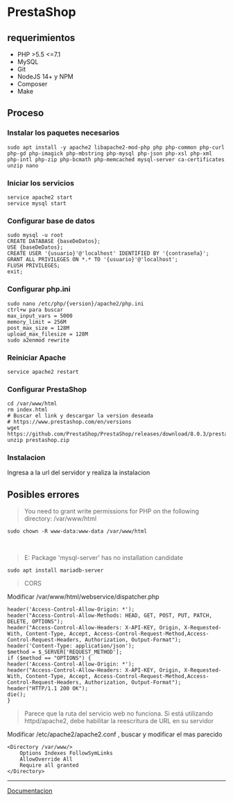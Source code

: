 # PrestaShop

## requerimientos

- PHP >5.5 <=7.1
- MySQL
- Git
- NodeJS 14+ y NPM
- Composer
- Make

## Proceso

### Instalar los paquetes necesarios

```
sudo apt install -y apache2 libapache2-mod-php php php-common php-curl php-gd php-imagick php-mbstring php-mysql php-json php-xsl php-xml php-intl php-zip php-bcmath php-memcached mysql-server ca-certificates unzip nano
```

### Iniciar los servicios

```
service apache2 start
service mysql start
```

### Configurar base de datos

```
sudo mysql -u root
CREATE DATABASE {baseDeDatos};
USE {baseDeDatos};
CREATE USER '{usuario}'@'localhost' IDENTIFIED BY '{contraseña}';
GRANT ALL PRIVILEGES ON *.* TO '{usuario}'@'localhost';
FLUSH PRIVILEGES;
exit;
```

### Configurar php.ini

```
sudo nano /etc/php/{version}/apache2/php.ini
ctrl+w para buscar
max_input_vars = 5000
memory_limit = 256M
post_max_size = 128M
upload_max_filesize = 128M
sudo a2enmod rewrite
```

### Reiniciar Apache

```
service apache2 restart
```

### Configurar PrestaShop

```
cd /var/www/html
rm index.html
# Buscar el link y descargar la version deseada
# https://www.prestashop.com/en/versions
wget https://github.com/PrestaShop/PrestaShop/releases/download/8.0.3/prestashop_8.0.3.zip
unzip prestashop.zip
```

### Instalacion

Ingresa a la url del servidor y realiza la instalacion

## Posibles errores

> You need to grant write permissions for PHP on the following directory: /var/www/html

```
sudo chown -R www-data:www-data /var/www/html
```

‌

> E: Package 'mysql-server' has no installation candidate

```
sudo apt install mariadb-server
```

> CORS

Modificar /var/www/html/webservice/dispatcher.php

```
header('Access-Control-Allow-Origin: *');
header("Access-Control-Allow-Methods: HEAD, GET, POST, PUT, PATCH, DELETE, OPTIONS");
header("Access-Control-Allow-Headers: X-API-KEY, Origin, X-Requested-With, Content-Type, Accept, Access-Control-Request-Method,Access-Control-Request-Headers, Authorization, Output-Format");
header('Content-Type: application/json');
$method = $_SERVER['REQUEST_METHOD'];
if ($method == "OPTIONS") {
header('Access-Control-Allow-Origin: *');
header("Access-Control-Allow-Headers: X-API-KEY, Origin, X-Requested-With, Content-Type, Accept, Access-Control-Request-Method,Access-Control-Request-Headers, Authorization, Output-Format");
header("HTTP/1.1 200 OK");
die();
}
```

> Parece que la ruta del servicio web no funciona. Si está utilizando httpd/apache2, debe habilitar la reescritura de URL en su servidor

Modificar /etc/apache2/apache2.conf , buscar y modificar el mas parecido
```
<Directory /var/www/>
    Options Indexes FollowSymLinks
    AllowOverride All
    Require all granted
</Directory>
```

---

[Documentacion](https://docs.prestashop-project.org/v.8-documentation/v/english/getting-started/installing-prestashop "‌")